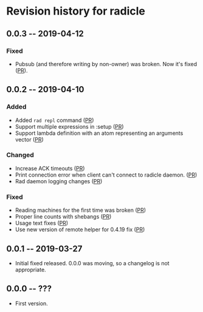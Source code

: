 # Revision history for radicle

## 0.0.3  -- 2019-04-12

### Fixed

* Pubsub (and therefore writing by non-owner) was broken. Now it's fixed ([PR](https://github.com/radicle-dev/radicle/pull/620)).

## 0.0.2  -- 2019-04-10

### Added

* Added `rad repl` command ([PR](https://github.com/radicle-dev/radicle/pull/614))
* Support multiple expressions in :setup ([PR](https://github.com/radicle-dev/radicle/pull/609))
* Support lambda definition with an atom representing an arguments vector ([PR](https://github.com/radicle-dev/radicle/pull/606))

### Changed

* Increase ACK timeouts ([PR](https://github.com/radicle-dev/radicle/pull/604))
* Print connection error when client can't connect to radicle daemon. ([PR](https://github.com/radicle-dev/radicle/pull/603))
* Rad daemon logging changes ([PR](https://github.com/radicle-dev/radicle/pull/602))

### Fixed

* Reading machines for the first time was broken ([PR](https://github.com/radicle-dev/radicle/pull/617))
* Proper line counts with shebangs ([PR](https://github.com/radicle-dev/radicle/pull/605))
* Usage text fixes ([PR](https://github.com/radicle-dev/radicle/pull/598))
* Use new version of remote helper for 0.4.19 fix ([PR](https://github.com/radicle-dev/radicle/pull/613))

## 0.0.1  -- 2019-03-27

* Initial fixed released. 0.0.0 was moving, so a changelog is not appropriate.

## 0.0.0  -- ???

* First version.
